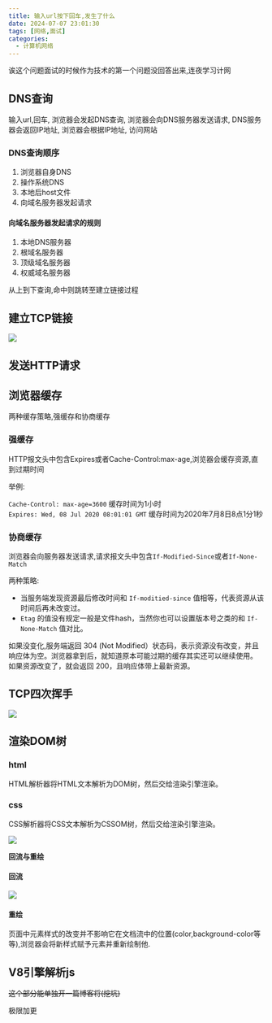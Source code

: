 ```yaml
---
title: 输入url按下回车,发生了什么
date: 2024-07-07 23:01:30
tags: [网络,面试]
categories:
  - 计算机网络
---
```


诶这个问题面试的时候作为技术的第一个问题没回答出来,连夜学习计网  

<!--more-->

## DNS查询  

输入url,回车, 浏览器会发起DNS查询, 浏览器会向DNS服务器发送请求, DNS服务器会返回IP地址, 浏览器会根据IP地址, 访问网站  

### DNS查询顺序  
1. 浏览器自身DNS
2. 操作系统DNS
3. 本地后host文件
4. 向域名服务器发起请求  

#### 向域名服务器发起请求的规则  
1. 本地DNS服务器  
2. 根域名服务器
3. 顶级域名服务器
4. 权威域名服务器

从上到下查询,命中则跳转至建立链接过程  

## 建立TCP链接

![](assets/img/tcpLink.png)

## 发送HTTP请求

## 浏览器缓存  

两种缓存策略,强缓存和协商缓存  

### 强缓存  
HTTP报文头中包含Expires或者Cache-Control:max-age,浏览器会缓存资源,直到过期时间  

举例:  

`Cache-Control: max-age=3600` 缓存时间为1小时   
`Expires: Wed, 08 Jul 2020 08:01:01 GMT` 缓存时间为2020年7月8日8点1分1秒  

### 协商缓存

浏览器会向服务器发送请求,请求报文头中包含`If-Modified-Since`或者`If-None-Match`  

两种策略:  

- 当服务端发现资源最后修改时间和 `If-moditied-since` 值相等，代表资源从该时间后再未改变过。  
- `Etag` 的值没有规定一般是文件hash，当然你也可以设置版本号之类的和 `If-None-Match` 值对比。

如果没变化,服务端返回 304 (Not Modified）状态码，表示资源没有改变，并且响应体为空。浏览器拿到后，就知道原本可能过期的缓存其实还可以继续使用。
如果资源改变了，就会返回 200，且响应体带上最新资源。  

## TCP四次挥手  

![](assets/img/tcpClose.png)  

## 渲染DOM树

### html 

HTML解析器将HTML文本解析为DOM树，然后交给渲染引擎渲染。 

### css
CSS解析器将CSS文本解析为CSSOM树，然后交给渲染引擎渲染。  

![](assets/img/cssdom.png)

**回流与重绘**  

#### 回流

![](assets/img/reflow.png)  

#### 重绘
页面中元素样式的改变并不影响它在文档流中的位置(color,background-color等等),浏览器会将新样式赋予元素并重新绘制他.  

## V8引擎解析js  

~~这个部分能单独开一篇博客将(挖坑)~~



极限加更